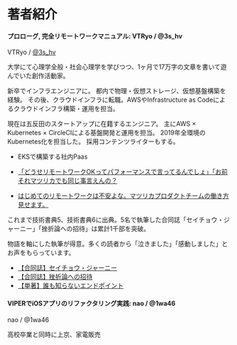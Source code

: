# 著者紹介

#### プロローグ, 完全リモートワークマニュアル: VTRyo / @3s_hv

VTRyo / [@3s_hv](https://vtryo.me/)

大学にて心理学全般・社会心理学を学びつつ、1ヶ月で17万字の文章を書いて遊んでいた創作活動家。

新卒でインフラエンジニアに。 都内で物理・仮想ストレージ、仮想基盤構築を経験。
その後、クラウドインフラに転職。AWSやInfrastructure as Codeによるクラウドインフラ構築・運用を担当。

現在は五反田のスタートアップに在籍するエンジニア。
主にAWS × Kubernetes × CircleCIによる基盤開発と運用を担当。
2019年全環境のKubernetes化を担当した。
採用コンテンツライターもする。

* EKSで構築する社内Paas

* [「どうせリモートワークOKってパフォーマンスで言ってるんでしょ」「お前それマツリカでも同じ事言えんの？](https://www.wantedly.com/companies/mazrica/post_articles/123448)

* [はじめてのリモートワークは不安よな。マツリカプロダクトチームの働き方 見せます。](https://www.wantedly.com/companies/mazrica/post_articles/180130)


これまで技術書典5、技術書典6に出典。5名で執筆した合同誌「セイチョウ・ジャーニー」「挫折論への招待」は累計1千部を突破。

物語を軸にした執筆が得意。多くの読者から「泣きました」「感動しました」とお声をもらっています。

* [【合同誌】セイチョウ・ジャーニー](https://booth.pm/ja/items/1038923)
* [【合同誌】挫折論への招待](https://booth.pm/ja/items/1317801)
* [【単著】誰も知らないエンドポイント](https://booth.pm/ja/items/1567107)


#### VIPERでiOSアプリのリファクタリング実践: nao / @1wa46

nao / @1wa46

高校卒業と同時に上京、家電販売
